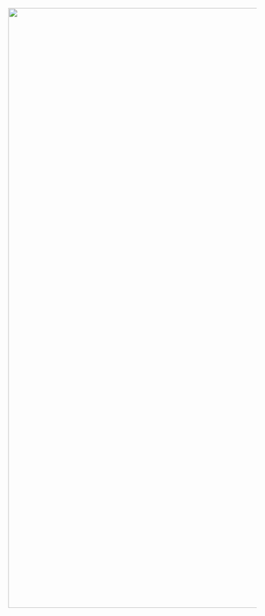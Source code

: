 <p align="center">
  <img width="1440" height="1214" src="https://github.com/user-attachments/assets/fc4474b2-4f69-4627-94a2-8ededbd0089d" />
</p>

